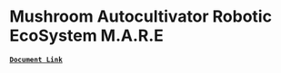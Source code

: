 # Mushroom Autocultivator Robotic EcoSystem M.A.R.E
[**`Document Link`**](https://docs.google.com/document/d/1TP7S9pSL1NuZCzH-CgqhQGDmfMEPwTCEfgUhkHINQDA/edit?usp=sharing)
